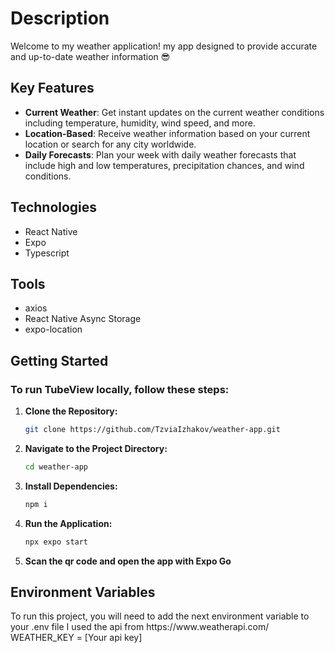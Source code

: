 <h1>Description</h1>
<p>Welcome to my weather application! 
  my app designed to provide accurate and up-to-date weather information 😎
  <h2>Key Features</h2>
  
  - **Current Weather**: Get instant updates on the current weather conditions including temperature, humidity, wind speed, and more.
  - **Location-Based**: Receive weather information based on your current location or search for any city worldwide.
  - **Daily Forecasts**: Plan your week with daily weather forecasts that include high and low temperatures, precipitation chances, and wind conditions.
</p> 

<h2>Technologies</h2>
<ul>
  <li>React Native</li>
  <li>Expo</li>
  <li>Typescript</li>
</ul>

<h2>Tools</h2>
<ul>
  <li>axios</li>
  <li>React Native Async Storage</li>
  <li>expo-location</li>
</ul>

<h2>Getting Started</h2>

### To run TubeView locally, follow these steps:

1. **Clone the Repository:**
   ```bash
   git clone https://github.com/TzviaIzhakov/weather-app.git

2. **Navigate to the Project Directory:**
      ```bash
     cd weather-app
      
3. **Install Dependencies:**
      ```bash
      npm i
4. **Run the Application:**
      ```bash
      npx expo start
5. **Scan the qr code and open the app with Expo Go**

<h2>Environment Variables</h2>
To run this project, you will need to add the next environment variable to your .env file
I used the api from https://www.weatherapi.com/
WEATHER_KEY = [Your api key]
